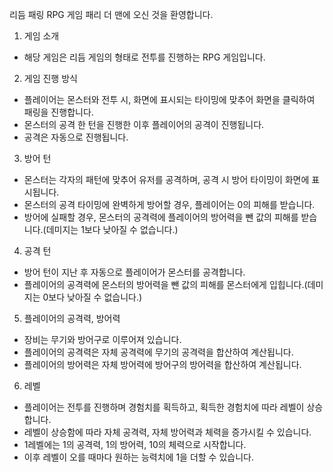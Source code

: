 리듬 패링 RPG 게임 패리 더 맨에 오신 것을 환영합니다.

1. 게임 소개
- 해당 게임은 리듬 게임의 형태로 전투를 진행하는 RPG 게임입니다.

2. 게임 진행 방식
- 플레이어는 몬스터와 전투 시, 화면에 표시되는 타이밍에 맞추어 화면을 클릭하여 패링을 진행합니다.
- 몬스터의 공격 한 턴을 진행한 이후 플레이어의 공격이 진행됩니다.
- 공격은 자동으로 진행됩니다.

3. 방어 턴
- 몬스터는 각자의 패턴에 맞추어 유저를 공격하며, 공격 시 방어 타이밍이 화면에 표시됩니다.
- 몬스터의 공격 타이밍에 완벽하게 방어할 경우, 플레이어는 0의 피해를 받습니다.
- 방어에 실패할 경우, 몬스터의 공격력에 플레이어의 방어력을 뺀 값의 피해를 받습니다.(데미지는 1보다 낮아질 수 없습니다.)

4. 공격 턴
- 방어 턴이 지난 후 자동으로 플레이어가 몬스터를 공격합니다.
- 플레이어의 공격력에 몬스터의 방어력을 뺀 값의 피해를 몬스터에게 입힙니다.(데미지는 0보다 낮아질 수 없습니다.)

5. 플레이어의 공격력, 방어력
- 장비는 무기와 방어구로 이루어져 있습니다.
- 플레이어의 공격력은 자체 공격력에 무기의 공격력을 합산하여 계산됩니다.
- 플레이어의 방어력은 자체 방어력에 방어구의 방어력을 합산하여 계산됩니다.

6. 레벨
- 플레이어는 전투를 진행하며 경험치를 획득하고, 획득한 경험치에 따라 레벨이 상승합니다.
- 레벨이 상승함에 따라 자체 공격력, 자체 방어력과 체력을 증가시킬 수 있습니다.
- 1레벨에는 1의 공격력, 1의 방어력, 10의 체력으로 시작합니다.
- 이후 레벨이 오를 때마다 원하는 능력치에 1을 더할 수 있습니다.
